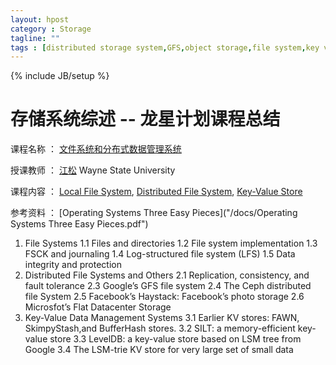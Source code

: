 ```yaml
---
layout: hpost
category : Storage
tagline: ""
tags : [distributed storage system,GFS,object storage,file system,key value store]
---
```

{% include JB/setup %}

# 存储系统综述 -- 龙星计划课程总结

课程名称 ： [文件系统和分布式数据管理系统](http://stlab.wnlo.hust.edu.cn/dragonstar/)

授课教师 ： [江松](http://www.ece.eng.wayne.edu/~sjiang/) Wayne State University

课程内容 ： [Local File System]("/docs/Lecture1-localFS.pdf"), [Distributed File System]("/docs/Lecture2-DFS.pdf"), [Key-Value Store]("/docs/Lecture3-KV.pdf")

参考资料 ： [Operating Systems Three Easy Pieces]("/docs/Operating Systems Three Easy Pieces.pdf")

1. File Systems
1.1 Files and directories
1.2 File system implementation
1.3 FSCK and journaling
1.4 Log-structured file system (LFS)
1.5 Data integrity and protection
2. Distributed File Systems and Others
2.1 Replication, consistency, and fault tolerance
2.3 Google’s GFS file system
2.4 The Ceph distributed file System
2.5 Facebook’s Haystack: Facebook’s photo storage
2.6 Microsfot’s Flat Datacenter Storage
3. Key-Value Data Management Systems
3.1 Earlier KV stores: FAWN, SkimpyStash,and BufferHash stores.
3.2 SILT: a memory-efficient key-value store
3.3 LevelDB: a key-value store based on LSM tree from Google
3.4 The LSM-trie KV store for very large set of small data